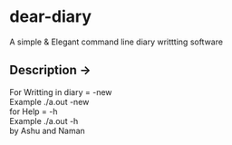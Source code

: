 # dear-diary
A simple &amp; Elegant command line diary writtting software

## Description →
For Writting in diary = <object file> -new<br> 
Example ./a.out -new<br>
for Help = <object file> -h<br>
Example ./a.out -h<br>
by 
Ashu and Naman

